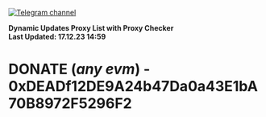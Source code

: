 [![Telegram channel](https://img.shields.io/endpoint?url=https://runkit.io/damiankrawczyk/telegram-badge/branches/master?url=https://t.me/n4z4v0d)](https://t.me/n4z4v0d) 

**Dynamic Updates Proxy List with Proxy Checker**  
**Last Updated: 17.12.23 14:59**

# DONATE (_any evm_) - 0xDEADf12DE9A24b47Da0a43E1bA70B8972F5296F2

